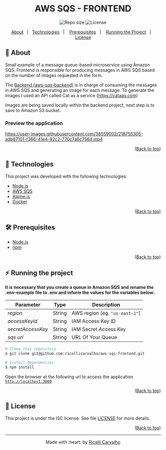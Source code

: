 <h1 align="center" id="top">AWS SQS - FRONTEND</h1>

<p align="center">
  <img alt="Repo size" src="https://img.shields.io/github/repo-size/ricellicarvalho/aws-sqs-frontend">  
  <img alt="License" src="https://img.shields.io/badge/license-ISC-brightgreen">  
</p>

<p align="center">
  <a href="#dart-about">About</a> &#xa0; | &#xa0; 
  <a href="#rocket-technologies">Technologies</a>&nbsp;&nbsp;&nbsp;|&nbsp;&nbsp;&nbsp;  
  <a href="#hammer_and_wrench-prerequisites">Prerequisites</a>&nbsp;&nbsp;&nbsp;|&nbsp;&nbsp;&nbsp;
  <a href="#zap-running-the-project">Running the Project</a>&nbsp;&nbsp;&nbsp;|&nbsp;&nbsp;&nbsp;
  <a href="#memo-license">License</a>
</p>


## :dart: About

Small example of a message queue-based microservice using Amazon SQS. Frontend is responsible for producing messages in AWS SQS based on the number of images requested in the form.

The [Backend (aws-sqs-backend)](https://github.com/ricellicarvalho/aws-sqs-backend) is in charge of consuming the messages in AWS SQS and generating an image for each message. To generate the images I used an API called Cat as a service (https://cataas.com)

Images are being saved locally within the backend project, next step is to save to Amazon S3 bucket.

### **Preview the application**

https://user-images.githubusercontent.com/38559002/218755305-adb87101-f366-41e4-92c2-770c7a6c756d.mp4

<p align="right">(<a href="#top">Back to top</a>)</p>

## :rocket: Technologies

This project was developed with the following technologies:

- [Node.js](https://nodejs.org/en/)
- [AWS SQS](https://aws.amazon.com/sqs/)
- [Alpine.js](https://alpinejs.dev/)
- [Docker](https://www.docker.com/)

<p align="right">(<a href="#top">Back to top</a>)</p>


## :hammer_and_wrench: Prerequisites

- [Node.js](https://nodejs.org/en/)
- [npm](https://www.npmjs.com/package/npm)

<p align="right">(<a href="#top">Back to top</a>)</p>

## :zap: Running the project
**It is necessary that you create a queue in Amazon SQS and rename the .env-example file to .env and inform the values for the variables below:**

| Parameter         | Type   | Description |
| ----------------- | ------ | ----------- |
| *region*          | String | AWS region (eg. `"us-east-1"`) |
| *accessKeyId*     | String | IAM Access Key ID |
| *secretAccessKey* | String | IAM Secret Access Key |
| *sqs url*         | String | URL Of Your Queue |

```bash
# Clone this repository
$ git clone git@github.com:ricellicarvalho/aws-sqs-frontend.git

# Install dependencies
$ npm install
```
Open the browser at the following url to access the application [`http://localhost:3000`](http://localhost:3000)

<p align="right">(<a href="#top">Back to top</a>)</p>

## :memo: License

This project is under the ISC license. See file [LICENSE](LICENSE.md) for more details.

<p align="right">(<a href="#top">Back to top</a>)</p>

---

<p align="center">Made with :heart: by <a href="https://github.com/ricellicarvalho" target="_blank">Ricelli Carvalho</a></p>